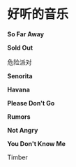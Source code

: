 # 好听的音乐

****So Far Away****

****Sold Out****

危险派对

****Senorita****

****Havana****

****Please Don't Go****

****Rumors****

****Not Angry****

****You Don't Know Me****

Timber